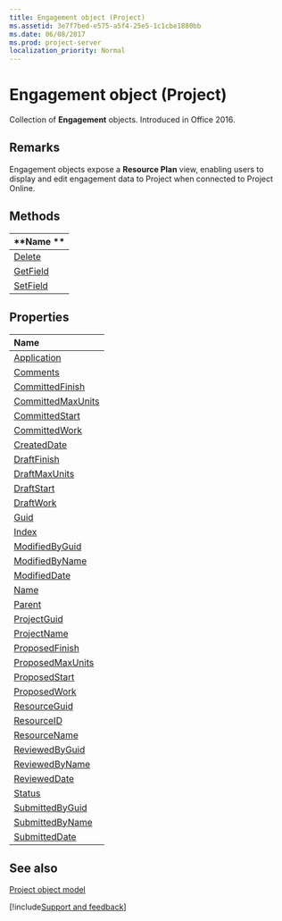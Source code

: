 ```yaml
---
title: Engagement object (Project)
ms.assetid: 3e7f7bed-e575-a5f4-25e5-1c1cbe1880bb
ms.date: 06/08/2017
ms.prod: project-server
localization_priority: Normal
---
```



# Engagement object (Project)

Collection of  **Engagement** objects. Introduced in Office 2016.


## Remarks

Engagement objects expose a  **Resource Plan** view, enabling users to display and edit engagement data to Project when connected to Project Online.


## Methods
<a name="methods"> </a>



|**Name **|
|:-----|
|[Delete](./Project.engagement.delete.md)|
|[GetField](./Project.engagement.getfield.md)|
|[SetField](./Project.engagement.setfield.md)|

## Properties
<a name="properties"> </a>



|Name|
|:-----|
|[Application](./Project.engagement.application.md)|
|[Comments](./Project.engagement.comments.md)|
|[CommittedFinish](./Project.engagement.committedfinish.md)|
|[CommittedMaxUnits](./Project.engagement.committedmaxunits.md)|
|[CommittedStart](./Project.engagement.committedstart.md)|
|[CommittedWork](./Project.engagement.committedwork.md)|
|[CreatedDate](./Project.engagement.createddate.md)|
|[DraftFinish](./Project.engagement.draftfinish.md)|
|[DraftMaxUnits](./Project.engagement.draftmaxunits.md)|
|[DraftStart](./Project.engagement.draftstart.md)|
|[DraftWork](./Project.engagement.draftwork.md)|
|[Guid](./Project.engagement.guid.md)|
|[Index](./Project.engagement.index.md)|
|[ModifiedByGuid](./Project.engagement.modifiedbyguid.md)|
|[ModifiedByName](./Project.engagement.modifiedbyname.md)|
|[ModifiedDate](./Project.engagement.modifieddate.md)|
|[Name](./Project.engagement.name.md)|
|[Parent](./Project.engagement.parent.md)|
|[ProjectGuid](./Project.engagement.projectguid.md)|
|[ProjectName](./Project.engagement.projectname.md)|
|[ProposedFinish](./Project.engagement.proposedfinish.md)|
|[ProposedMaxUnits](./Project.engagement.proposedmaxunits.md)|
|[ProposedStart](./Project.engagement.proposedstart.md)|
|[ProposedWork](./Project.engagement.proposedwork.md)|
|[ResourceGuid](./Project.engagement.resourceguid.md)|
|[ResourceID](./Project.engagement.resourceid.md)|
|[ResourceName](./Project.engagement.resourcename.md)|
|[ReviewedByGuid](./Project.engagement.reviewedbyguid.md)|
|[ReviewedByName](./Project.engagement.reviewedbyname.md)|
|[ReviewedDate](./Project.engagement.revieweddate.md)|
|[Status](./Project.engagement.status.md)|
|[SubmittedByGuid](./Project.engagement.submittedbyguid.md)|
|[SubmittedByName](./Project.engagement.submittedbyname.md)|
|[SubmittedDate](./Project.engagement.submitteddate.md)|

## See also
<a name="properties"> </a>





[Project object model](../project/Concepts/project-object-model.md)

[!include[Support and feedback](~/includes/feedback-boilerplate.md)]